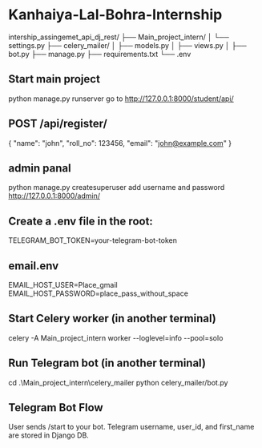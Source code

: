 # Kanhaiya-Lal-Bohra-Internship

intership_assingemet_api_dj_rest/
├── Main_project_intern/
│   └── settings.py
├── celery_mailer/
│   ├── models.py
│   ├── views.py
│   ├── bot.py
├── manage.py
├── requirements.txt
└── .env

## Start main project
python manage.py runserver
go to http://127.0.0.1:8000/student/api/

## POST /api/register/
{
  "name": "john",
  "roll_no": 123456,
  "email": "john@example.com"
}

## admin panal
python manage.py createsuperuser
add username and password
http://127.0.0.1:8000/admin/
 
## Create a .env file in the root:
TELEGRAM_BOT_TOKEN=your-telegram-bot-token

## email.env
EMAIL_HOST_USER=Place_gmail
EMAIL_HOST_PASSWORD=place_pass_without_space

##  Start Celery worker (in another terminal)
celery -A Main_project_intern worker --loglevel=info --pool=solo

##  Run Telegram bot (in another terminal)
cd .\Main_project_intern\celery_mailer python celery_mailer/bot.py

## Telegram Bot Flow
User sends /start to your bot.
Telegram username, user_id, and first_name are stored in Django DB.

